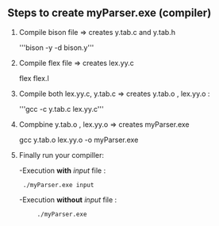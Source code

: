 ## Steps to create myParser.exe (compiler)
1. Compile bison file => creates y.tab.c and y.tab.h 

	'''bison -y -d bison.y''' 
	
1. Compile flex file => creates lex.yy.c

	flex flex.l
	
2. Compile both lex.yy.c, y.tab.c  => creates y.tab.o , lex.yy.o :

	'''gcc -c y.tab.c lex.yy.c'''
	
1. Compbine y.tab.o , lex.yy.o   => creates myParser.exe

	gcc y.tab.o lex.yy.o -o myParser.exe
	
1. Finally run your compiller:

	-Execution **with** *input* file :
	
  	  	./myParser.exe input
    
	-Execution **without** *input* file :
	
    		./myParser.exe
    
    
